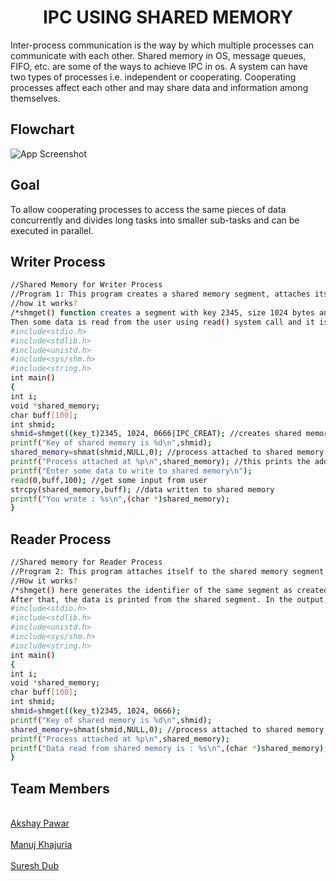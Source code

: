 <h1 align="center">IPC USING SHARED MEMORY</h1>
Inter-process communication is the way by which multiple processes can communicate with each other. Shared memory in OS, message queues, FIFO, etc. are some of the ways to achieve IPC in os. A system can have two types of processes i.e. independent or cooperating. Cooperating processes affect each other and may share data and information among themselves.



## Flowchart

![App Screenshot](https://github.com/Suresh-Dub/OPERATING-SYSTEM-PROJECT/blob/main/Images/Shared%20Memory.png)




## Goal
To allow cooperating processes to access the same pieces of data concurrently and divides long tasks into smaller sub-tasks and can be executed in parallel.



## Writer Process
   ```bash
//Shared Memory for Writer Process
//Program 1: This program creates a shared memory segment, attaches itself to it and then writes some content into the shared memory segment.
//how it works?
/*shmget() function creates a segment with key 2345, size 1024 bytes and read and write permissions for all users. It returns the identifier of the segment which gets store in shmid. This identifier is used in shmat() to attach the shared segment to the address space of the process. NULL in shmat() means that the OS will itself attach the shared segment at a suitable address of this process.
Then some data is read from the user using read() system call and it is finally written to the shared segment using strcpy() function.*/
#include<stdio.h>
#include<stdlib.h>
#include<unistd.h>
#include<sys/shm.h>
#include<string.h>
int main()
{
int i;
void *shared_memory;
char buff[100];
int shmid;
shmid=shmget((key_t)2345, 1024, 0666|IPC_CREAT); //creates shared memory segment with key 2345, having size 1024 bytes. IPC_CREAT is used to create the shared segment if it does not exist. 0666 are the permisions on the shared segment
printf("Key of shared memory is %d\n",shmid);
shared_memory=shmat(shmid,NULL,0); //process attached to shared memory segment
printf("Process attached at %p\n",shared_memory); //this prints the address where the segment is attached with this process
printf("Enter some data to write to shared memory\n");
read(0,buff,100); //get some input from user
strcpy(shared_memory,buff); //data written to shared memory
printf("You wrote : %s\n",(char *)shared_memory);
}
   ```
## Reader Process
 ```bash
//Shared memory for Reader Process
//Program 2: This program attaches itself to the shared memory segment created in Program 1. Finally, it reads the content of the shared memory
//How it works?
/*shmget() here generates the identifier of the same segment as created in Program 1. Remember to give the same key value. The only change is, do not write IPC_CREAT as the shared memory segment is already created. Next, shmat() attaches the shared segment to the current process.
After that, the data is printed from the shared segment. In the output, you will see that it is the same data that you have written while executing the Program 1.*/
#include<stdio.h>
#include<stdlib.h>
#include<unistd.h>
#include<sys/shm.h>
#include<string.h>
int main()
{
int i;
void *shared_memory;
char buff[100];
int shmid;
shmid=shmget((key_t)2345, 1024, 0666);
printf("Key of shared memory is %d\n",shmid);
shared_memory=shmat(shmid,NULL,0); //process attached to shared memory segment
printf("Process attached at %p\n",shared_memory);
printf("Data read from shared memory is : %s\n",(char *)shared_memory);
}
   ```


##

## Team Members
<br> <a href="https://github.com/Akshay932004">Akshay Pawar</a> </br>
<br> <a href="https://github.com/manujkhajuria">Manuj Khajuria</a> </br>
<br> <a href="https://github.com/suresh-dub">Suresh Dub</a> </br>


